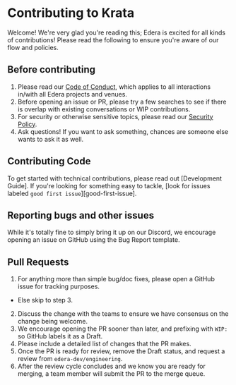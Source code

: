 # Contributing to Krata

Welcome! We're very glad you're reading this; Edera is excited for all kinds of contributions! Please read the following to ensure you're aware of our flow and policies.  

## Before contributing

1. Please read our [Code of Conduct](CODE_OF_CONDUCT.md), which applies to all interactions in/with all Edera projects and venues.
2. Before opening an issue or PR, please try a few searches to see if there is overlap with existing conversations or WIP contributions.
3. For security or otherwise sensitive topics, please read our [Security Policy].
4. Ask questions! If you want to ask something, chances are someone else wants to ask it as well.

## Contributing Code

To get started with technical contributions, please read out [Development Guide]. If you're looking for something easy to tackle, [look for issues labeled `good first issue`][good-first-issue].  

## Reporting bugs and other issues

While it's totally fine to simply bring it up on our Discord, we encourage opening an issue on GitHub using the Bug Report template.  

## Pull Requests

1. For anything more than simple bug/doc fixes, please open a GitHub issue for tracking purposes.
  - Else skip to step 3.
2. Discuss the change with the teams to ensure we have consensus on the change being welcome.
3. We encourage opening the PR sooner than later, and prefixing with `WIP:` so GitHub labels it as a Draft.
4. Please include a detailed list of changes that the PR makes.
5. Once the PR is ready for review, remove the Draft status, and request a review from `edera-dev/engineering`.
6. After the review cycle concludes and we know you are ready for merging, a team member will submit the PR to the merge queue.


[Code of Conduct]: ./CODE_OF_CONDUCT.md
[Security Policy]: ./SECURITY.md
[good-first-issues]: https://github.com/edera-dev/krata/issues?q=is%3Aopen+is%3Aissue+label%3A%22good+first+issue%22
